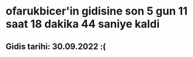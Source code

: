 # ofarukbicer'in gidisine son 5 gun 11 saat 18 dakika 44 saniye kaldi

## Gidis tarihi: 30.09.2022 :(